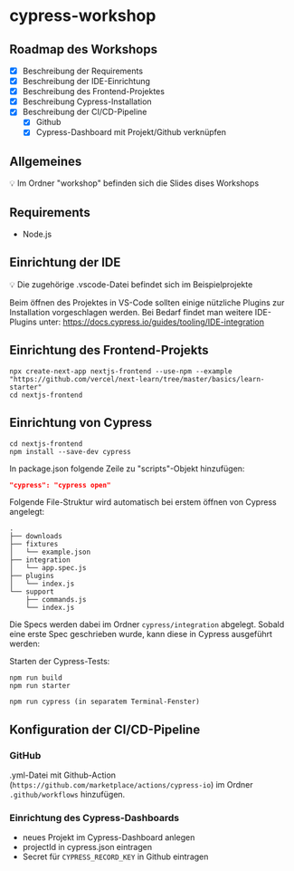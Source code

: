 # cypress-workshop
## Roadmap des Workshops

- [x] Beschreibung der Requirements
- [x] Beschreibung der IDE-Einrichtung
- [x] Beschreibung des Frontend-Projektes
- [x] Beschreibung Cypress-Installation
- [x] Beschreibung der CI/CD-Pipeline
  - [x] Github
  - [x] Cypress-Dashboard mit Projekt/Github verknüpfen

## Allgemeines

:bulb: Im Ordner "workshop" befinden sich die Slides dises Workshops

## Requirements

- Node.js

## Einrichtung der IDE

:bulb: Die zugehörige .vscode-Datei befindet sich im Beispielprojekte

Beim öffnen des Projektes in VS-Code sollten einige nützliche Plugins zur Installation vorgeschlagen werden.
Bei Bedarf findet man weitere IDE-Plugins unter: https://docs.cypress.io/guides/tooling/IDE-integration

## Einrichtung des Frontend-Projekts

```console
npx create-next-app nextjs-frontend --use-npm --example "https://github.com/vercel/next-learn/tree/master/basics/learn-starter"
cd nextjs-frontend
```

## Einrichtung von Cypress

```console
cd nextjs-frontend
npm install --save-dev cypress
```

In package.json folgende Zeile zu "scripts"-Objekt hinzufügen:
```json
"cypress": "cypress open"
```

Folgende File-Struktur wird automatisch bei erstem öffnen von Cypress angelegt:
```
.
├── downloads
├── fixtures
│   └── example.json
├── integration
│   └── app.spec.js
├── plugins
│   └── index.js
└── support
    ├── commands.js
    └── index.js
```

Die Specs werden dabei im  Ordner `cypress/integration` abgelegt.
Sobald eine erste Spec geschrieben wurde, kann diese in Cypress ausgeführt werden:

Starten der Cypress-Tests:
```console
npm run build
npm run starter

npm run cypress (in separatem Terminal-Fenster)
```

## Konfiguration der CI/CD-Pipeline

### GitHub
.yml-Datei mit Github-Action (`https://github.com/marketplace/actions/cypress-io`) im Ordner `.github/workflows` hinzufügen.

### Einrichtung des Cypress-Dashboards
- neues Projekt im Cypress-Dashboard anlegen
- projectId in cypress.json eintragen
- Secret für `CYPRESS_RECORD_KEY` in Github eintragen